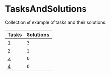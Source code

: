 # TasksAndSolutions
Collection of example of tasks and their solutions.

| Tasks         | Solutions |
| ------------- | --------- |
| [1](1.md)     | 2         |
| [2](2.md)     | 1         |
| [3](3.md)     | 0         |
| [4](4.md)     | 0         |
